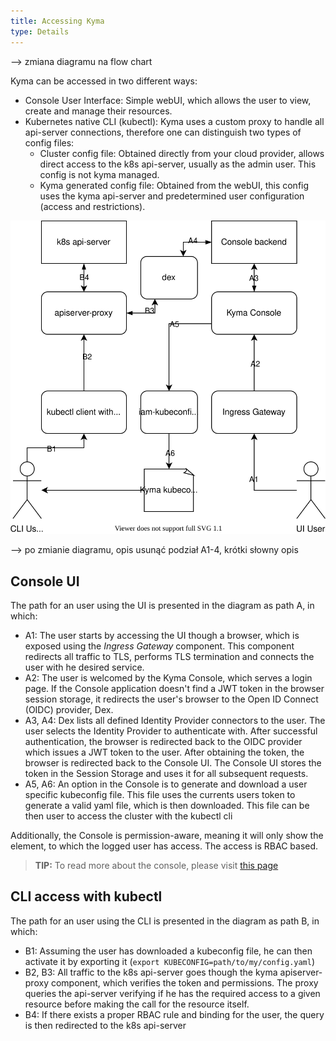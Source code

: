 ```yaml
---
title: Accessing Kyma
type: Details
---
```


--> zmiana diagramu na flow chart

Kyma can be accessed in two different ways:
- Console User Interface: Simple webUI, which allows the user to view, create and manage their resources. 
- Kubernetes native CLI (kubectl): Kyma uses a custom proxy to handle all api-server connections, therefore one can distinguish two types of config files:
    + Cluster config file: Obtained directly from your cloud provider, allows direct access to the k8s api-server, usually as the admin user. This config is not kyma managed.
    + Kyma generated config file: Obtained from the webUI, this config uses the kyma api-server and predetermined user configuration (access and restrictions). 

![Kyma access diagram](assets/access-kyma.svg)

--> po zmianie diagramu, opis usunąć podział A1-4, krótki słowny opis
## Console UI
The path for an user using the UI is presented in the diagram as path A, in which:
- A1: The user starts by accessing the UI though a browser, which is exposed using the *Ingress Gateway* component. This component redirects all traffic to TLS, performs TLS termination and connects the user with he desired service.
- A2: The user is welcomed by the Kyma Console, which serves a login page. If the Console application doesn't find a JWT token in the browser session storage, it redirects the user's browser to the Open ID Connect (OIDC) provider, Dex. 
- A3, A4: Dex lists all defined Identity Provider connectors to the user. The user selects the Identity Provider to authenticate with. After successful authentication, the browser is redirected back to the OIDC provider which issues a JWT token to the user. After obtaining the token, the browser is redirected back to the Console UI. The Console UI stores the token in the Session Storage and uses it for all subsequent requests.
- A5, A6: An option in the Console is to generate and download a user specific kubeconfig file. This file uses the currents users token to generate a valid yaml file, which is then downloaded. This file can be then user to access the cluster with the kubectl cli

Additionally, the Console is permission-aware, meaning it will only show the element, to which the logged user has access. The access is RBAC based.

>**TIP:** To read more about the console, please visit [this page](components/console/#overview-overview)

## CLI access with kubectl
The path for an user using the CLI is presented in the diagram as path B, in which:
- B1: Assuming the user has downloaded a kubeconfig file, he can then activate it by exporting it (`export KUBECONFIG=path/to/my/config.yaml`)
- B2, B3: All traffic to the k8s api-server goes though the kyma apiserver-proxy component, which verifies the token and permissions. The proxy queries the api-server verifying if he has the required access to a given resource before making the call for the resource itself. 
- B4: If there exists a proper RBAC rule and binding for the user, the query is then redirected to the k8s api-server

